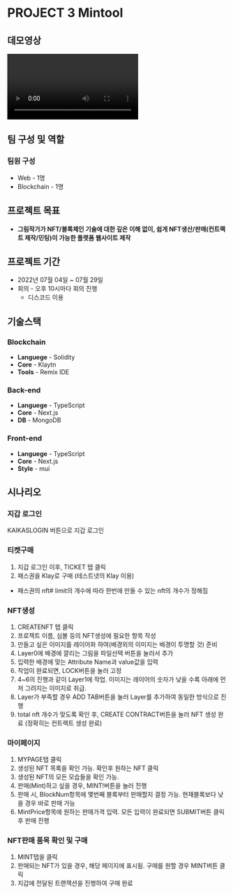 # PROJECT 3 Mintool 

## 데모영상
![demo_vid](https://user-images.githubusercontent.com/75701998/197425914-bf2f1530-9cbc-456d-817b-382803d25132.mp4)

## 팀 구성 및 역할

### 팀원 구성

- Web - 1명
- Blockchain - 1명

## 프로젝트 목표

- **그림작가가 NFT/블록체인 기술에 대한 깊은 이해 없이, 쉽게 NFT생산/판매(컨트랙트 제작/민팅)이 가능한 플랫폼 웹사이트 제작**

## 프로젝트 기간

- 2022년 07월 04일 ~ 07월 29일
- 회의 - 오후 10시마다 회의 진행
  - 디스코드 이용

## 기술스택

### Blockchain

- **Languege** - Solidity
- **Core** - Klaytn
- **Tools** - Remix IDE

### Back-end

- **Languege** - TypeScript
- **Core** - Next.js 
- **DB** - MongoDB

### Front-end

- **Languege** - TypeScript
- **Core** - Next.js
- **Style** - mui

## 시나리오


### 지갑 로그인

KAIKASLOGIN 버튼으로 지갑 로그인


### 티켓구매

1. 지갑 로그인 이후, TICKET 탭 클릭
2. 패스권을 Klay로 구매  (테스트넷의 Klay 이용)
* 패스권의 nft# limit의 개수에 따라 한번에 만들 수 있는 nft의 개수가 정해짐

### NFT생성

1. CREATENFT 탭 클릭
2. 프로젝트 이름, 심볼 등의 NFT생성에 필요한 항목 작성
3. 만들고 싶은 이미지를 레이어화 하여(배경외의 이미지는 배경이 투명할 것) 준비
4. Layer0에 배경에 깔리는 그림을 파일선택 버튼을 눌러서 추가
5. 입력한 배경에 맞는 Attribute Name과 value값을 입력
6. 작업이 완료되면, LOCK버튼을 눌러 고정
7. 4~6의 진행과 같이 Layer1에 작업. 이미지는 레이어의 숫자가 낮을 수록 아래에 먼저 그려지는 이미지로 취급.
8. Layer가 부족할 경우 ADD TAB버튼을 눌러 Layer를 추가하여 동일한 방식으로 진행
9. total nft 개수가 맞도록 확인 후, CREATE CONTRACT버튼을 눌러 NFT 생성 완료 (정확히는 컨트랙트 생성 완료)

### 마이페이지

1. MYPAGE탭 클릭
2. 생성된 NFT 목록을 확인 가능. 확인후 원하는 NFT 클릭
3. 생성된 NFT의 모든 모습들을 확인 가능. 
4. 판매(Mint)하고 싶을 경우, MINT!버튼을 눌러 진행
5. 판매 시, BlockNum항목에 몇번째 블록부터 판매할지 결정 가능. 현재블록보다 낮을 경우 바로 판매 가능
6. MintPrice항목에 원하는 판매가격 입력. 모든 입력이 완료되면 SUBMIT버튼 클릭 후 판매 진행

### NFT판매 품목 확인 및 구매

1. MINT탭을 클릭
2. 판매되는 NFT가 있을 경우, 해당 페이지에 표시됨. 구매를 원할 경우 MINT버튼 클릭
3. 지갑에 전달된 트랜잭션을 진행하여 구매 완료
